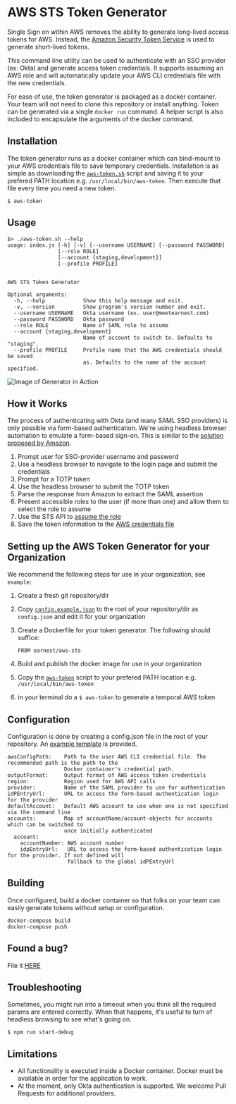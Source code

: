 # AWS STS Token Generator

Single Sign on within AWS removes the ability to generate long-lived access tokens for AWS. Instead, the
[Amazon Security Token Service](http://docs.aws.amazon.com/STS/latest/APIReference/Welcome.html) is used to generate
short-lived tokens.

This command line utility can be used to authenticate with an SSO provider (ex: Okta) and generate access token credentials.
It supports assuming an AWS role and will automatically update your AWS CLI credentials file with the new credentials.

For ease of use, the token generator is packaged as a docker container. Your team will not need to clone this repository
or install anything. Token can be generated via a single `docker run` command. A helper script is also included to encapsulate
the arguments of the docker command.

## Installation

The token generator runs as a docker container which can bind-mount to your AWS credentials file to save temporary credentials.
Installation is as simple as downloading the [`aws-token.sh`](./aws-token.sh) script and saving it to your prefered PATH location e.g. `/usr/local/bin/aws-token`. Then execute that file every time
you need a new token.

```
$ aws-token
```

## Usage

`````
$> ./aws-token.sh --help
usage: index.js [-h] [-v] [--username USERNAME] [--password PASSWORD]
                [--role ROLE]
                [--account {staging,development}]
                [--profile PROFILE]


AWS STS Token Generator

Optional arguments:
  -h, --help            Show this help message and exit.
  -v, --version         Show program's version number and exit.
  --username USERNAME   Okta username (ex. user@meetearnest.com)
  --password PASSWORD   Okta password
  --role ROLE           Name of SAML role to assume
  --account {staging,development}
                        Name of account to switch to. Defaults to "staging".
  --profile PROFILE     Profile name that the AWS credentials should be saved
                        as. Defaults to the name of the account specified.
`````

![Image of Generator in Action](https://raw.githubusercontent.com/meetearnest/aws-sts/master/docs/aws-sts-token-generator.gif)

## How it Works

The process of authenticating with Okta (and many SAML SSO providers) is only possible via form-based authentication.
We're using headless browser automation to emulate a form-based sign-on. This is similar to the [solution proposed by Amazon](https://blogs.aws.amazon.com/security/post/Tx1LDN0UBGJJ26Q/How-to-Implement-Federated-API-and-CLI-Access-Using-SAML-2-0-and-AD-FS).

 1. Prompt user for SSO-provider username and password
 2. Use a headless browser to navigate to the login page and submit the credentials
 3. Prompt for a TOTP token
 4. Use the headless browser to submit the TOTP token
 5. Parse the response from Amazon to extract the SAML assertion
 6. Present accessible roles to the user (if more than one) and allow them to select the role to assume
 7. Use the STS API to [assume the role](http://docs.aws.amazon.com/cli/latest/reference/sts/assume-role-with-saml.html)
 8. Save the token information to the [AWS credentials file](https://blogs.aws.amazon.com/security/post/Tx3D6U6WSFGOK2H/A-New-and-Standardized-Way-to-Manage-Credentials-in-the-AWS-SDKs)


## Setting up the AWS Token Generator for your Organization

We recommend the following steps for use in your organization, see `example`:

1. Create a fresh git repository/dir
2. Copy [`config.example.json`](./cfg/config.example.json) to the root of your repository/dir as `config.json` and edit it for your organization
3. Create a Dockerfile for your token generator. The following should suffice:

    ```
    FROM earnest/aws-sts
    ```

4. Build and publish the docker image for use in your organization
5. Copy the [`aws-token`](./example/aws-token) script to your prefered PATH location e.g. `/usr/local/bin/aws-token`
6. in your terminal do a `$ aws-token` to generate a temporal AWS token

## Configuration

Configuration is done by creating a config.json file in the root of your repository. An [example template](./cfg/config.example.json) is provided.

```
awsConfigPath:    Path to the user AWS CLI credential file. The recommended path is the path to the
                  Docker container's credential path.
outputFormat:     Output format of AWS access token credentials
region:           Region used for AWS API calls
provider:         Name of the SAML provider to use for authentication
idPEntryUrl:      URL to access the form-based authentication login for the provider
defaultAccount:   Default AWS account to use when one is not specified via the command line
accounts:         Map of accountName/account-objects for accounts which can be switched to
                  once initially authenticated
  account:
    accountNumber: AWS account number
    idpEntryUrl:   URL to access the form-based authentication login for the provider. If not defined will
                   fallback to the global idPEntryUrl
```

## Building

Once configured, build a docker container so that folks on your team can easily generate tokens without setup or configuration.

```
docker-compose build
docker-compose push
```

## Found a bug?

File it [HERE](https://github.com/meetearnest/aws-sts/issues/new)

## Troubleshooting

Sometimes, you might run into a timeout when you think all the required params are entered correctly.  When that happens, it's useful to turn of headless browsing to see what's going on.

```
$ npm run start-debug
```

## Limitations

* All functionality is executed inside a Docker container. Docker must be available in order for the application to work.
* At the moment, only Okta authentication is supported. We welcome Pull Requests for additional providers.

